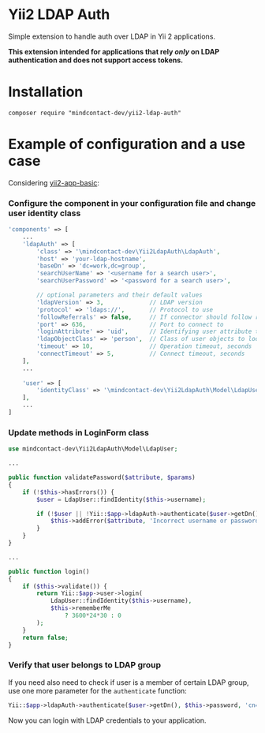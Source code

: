 # Yii2 LDAP Auth
Simple extension to handle auth over LDAP in Yii 2 applications.

**This extension intended for applications that rely *only* on LDAP authentication and does not support access tokens.**

# Installation

```shell script
composer require "mindcontact-dev/yii2-ldap-auth"
```

# Example of configuration and a use case
Considering [yii2-app-basic](https://github.com/yiisoft/yii2-app-basic): 

### Configure the component in your configuration file and change user identity class
```php
'components' => [
    ...
    'ldapAuth' => [
        'class' => '\mindcontact-dev\Yii2LdapAuth\LdapAuth',
        'host' => 'your-ldap-hostname',
        'baseDn' => 'dc=work,dc=group',
        'searchUserName' => '<username for a search user>',
        'searchUserPassword' => '<password for a search user>',

        // optional parameters and their default values
        'ldapVersion' => 3,             // LDAP version
        'protocol' => 'ldaps://',       // Protocol to use           
        'followReferrals' => false,     // If connector should follow referrals
        'port' => 636,                  // Port to connect to
        'loginAttribute' => 'uid',      // Identifying user attribute to look up for
        'ldapObjectClass' => 'person',  // Class of user objects to look up for
        'timeout' => 10,                // Operation timeout, seconds
        'connectTimeout' => 5,          // Connect timeout, seconds
    ],
    ...
    
    'user' => [
        'identityClass' => '\mindcontact-dev\Yii2LdapAuth\Model\LdapUser',
    ],
    ...
]
```
### Update methods in LoginForm class
```php
use mindcontact-dev\Yii2LdapAuth\Model\LdapUser;

...

public function validatePassword($attribute, $params)
{
    if (!$this->hasErrors()) {
        $user = LdapUser::findIdentity($this->username);

        if (!$user || !Yii::$app->ldapAuth->authenticate($user->getDn(), $this->password) {
            $this->addError($attribute, 'Incorrect username or password.');
        }
    }
}

...

public function login()
{
    if ($this->validate()) {
        return Yii::$app->user->login(
            LdapUser::findIdentity($this->username),
            $this->rememberMe
                ? 3600*24*30 : 0
        );
    }
    return false;
}
```

### Verify that user belongs to LDAP group
If you need also need to check if user is a member of certain LDAP group, use one more parameter
for the `authenticate` function:
```php
Yii::$app->ldapAuth->authenticate($user->getDn(), $this->password, 'cn=auth-user-group')
```

Now you can login with LDAP credentials to your application.
